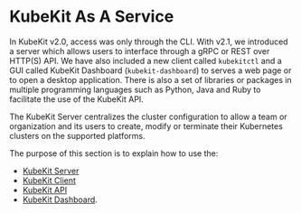 

# KubeKit As A Service

In KubeKit v2.0, access was only through the CLI. With v2.1, we introduced a server which allows users to interface through a gRPC or REST over HTTP(S) API. We have also included a new client called `kubekitctl` and a GUI called KubeKit Dashboard (`kubekit-dashboard`) to serves a web page or to open a desktop application. There is also a set of libraries or packages in multiple programming languages such as Python, Java and Ruby to facilitate the use of the KubeKit API.

The KubeKit Server centralizes the cluster configuration to allow a team or organization and its users to create, modify or terminate their Kubernetes clusters on the supported platforms.

The purpose of this section is to explain how to use the:

* [KubeKit Server](./server.md)
* [KubeKit Client](./client.md)
* [KubeKit API](./api.md) 
* [KubeKit Dashboard](https://github.com/liferaft/kubekit-dashboard).



